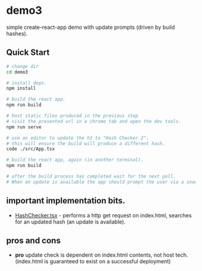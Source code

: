 # demo3

simple create-react-app demo with update prompts (driven by build hashes).

## Quick Start

```sh
# change dir
cd demo3

# install deps.
npm install

# build the react app.
npm run build

# host static files produced in the previous step
# visit the presented url in a chrome tab and open the dev tools.
npm run serve

# use an editor to update the h2 to "Hash Checker 2".
# this will ensure the build will produce a different hash.
code ./src/App.tsx

# build the react app, again (in another terminal).
npm run build

# after the build process has completed wait for the next poll.
# When an update is available the app should prompt the user via a snackbar component.
```

## important implementation bits.

- [HashChecker.tsx](./src/HashChecker.tsx#L35-L74) - performs a http get request on index.html, searches for an updated hash (an update is available).

## pros and cons

- **pro** update check is dependent on index.html contents, not host tech. (index.html is guaranteed to exist on a successful deployment)
